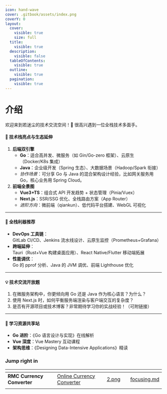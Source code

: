 ```yaml
---
icon: hand-wave
cover: .gitbook/assets/index.png
coverY: 0
layout:
  cover:
    visible: true
    size: full
  title:
    visible: true
  description:
    visible: false
  tableOfContents:
    visible: true
  outline:
    visible: true
  pagination:
    visible: true
---
```


# 介绍

欢迎来到若迷尘的技术交流空间！🎉 很高兴遇到一位全栈技术多面手。

#### 🌟 技术栈亮点与生态延伸

1. **后端双引擎**
   * **Go**：适合高并发、微服务（如 Gin/Go-zero 框架）、云原生（Docker/K8s 集成）
   * **Java**：企业级开发（Spring 生态）、大数据场景（Hadoop/Spark 衔接）
   * _协作场景_：可分享 Go 与 Java 的混合架构设计经验，比如网关服务用 Go，核心业务用 Spring Cloud。
2. **前端全景图**
   * **Vue3+TS**：组合式 API 开发趋势 + 状态管理（Pinia/Vuex）
   * **Next.js**：SSR/SSG 优化、全栈路由方案（App Router）
   * _进阶方向_：微前端（qiankun）、低代码平台搭建、WebGL 可视化

***

#### 🔨 全栈利器推荐

* **DevOps 工具链**：\
  GitLab CI/CD、Jenkins 流水线设计、云原生监控（Prometheus+Grafana）
* **跨端延伸**：\
  Tauri（Rust+Vue 构建桌面应用）、React Native/Flutter 移动端拓展
* **性能调优**：\
  Go 的 pprof 分析、Java 的 JVM 调优、前端 Lighthouse 优化

***

#### 💡 技术交流开放题

1. 在微服务架构中，你更倾向用 Go 还是 Java 作为核心语言？为什么？
2. 使用 Next.js 时，如何平衡服务端渲染与客户端交互的复杂度？
3. 是否有开源项目或技术博客？非常期待学习你的实战经验！（可附链接）

***

#### 🚀 学习资源共享站

* **Go 进阶**：《Go 语言设计与实现》在线解析
* **Vue 深度**：Vue Mastery 互动课程
* **架构思维**：《Designing Data-Intensive Applications》精读

### Jump right in

<table data-view="cards"><thead><tr><th></th><th></th><th data-hidden data-card-cover data-type="files"></th><th data-hidden></th><th data-hidden data-type="content-ref"></th></tr></thead><tbody><tr><td><strong>RMC Currency Converter</strong></td><td><a href="https://rmc-cf.github.io/currency-converter/">Online Currency Converter</a></td><td><a href=".gitbook/assets/2.png">2.png</a></td><td></td><td><a href="getting-started/focusing.md">focusing.md</a></td></tr><tr><td></td><td></td><td></td><td></td><td></td></tr></tbody></table>
